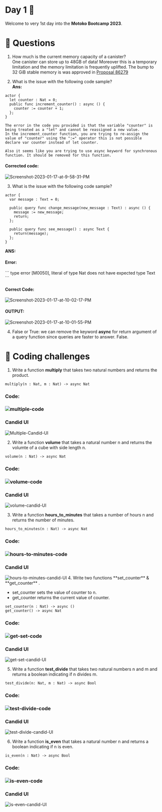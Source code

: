 # Day 1 🥚
Welcome to very 1st day into the **Motoko Bootcamp 2023**.

# <a id="questions"> 🙋 Questions </a>
1. How much is the current memory capacity of a canister? <br>
One canister can store up to 48GB of data! Moreover this is a temporary limitation and the memory limitation is frequently uplifted.
The bump to 32 GiB stable memory is was approved in <a href="https://dashboard.internetcomputer.org/proposal/86279">Proposal 86279</a>

2. What is the issue with the following code sample?<br>
<b>Ans:</b>
```
actor {
  let counter : Nat = 0;
  public func increment_counter() : async () {
    counter := counter + 1;
  };
}
```
```
The error in the code you provided is that the variable "counter" is being treated as a "let" and cannot be reassigned a new value.
In the increment_counter function, you are trying to re-assign the value of "counter" using the ":=" operator this is not possible declare var counter instead of let counter.

Also it seems like you are trying to use async keyword for synchronous function. It should be removed for this function.

```
<h4>Corrected code:</h4>
<img src="https://i.ibb.co/ZGGFrjz/Screenshot-2023-01-17-at-9-58-31-PM.png" alt="Screenshot-2023-01-17-at-9-58-31-PM" border="0">

3. What is the issue with the following code sample?
```
actor {
  var message : Text = 0;

  public query func change_message(new_message : Text) : async () {
    message := new_message;
    return;
  };
  
  public query func see_message() : async Text {
    return(message);
  };
}
```
<b>ANS: </b>
<h4>Error:</h4>
```
type error [M0050], literal of type
  Nat
does not have expected type
  Text
  ```
<h4>Correct Code: </h4>  

<img src="https://i.ibb.co/g4kVBPf/Screenshot-2023-01-17-at-10-02-17-PM.png" alt="Screenshot-2023-01-17-at-10-02-17-PM" border="0">

<h4>OUTPUT:</h4>
<img src="https://i.ibb.co/mNxDz9h/Screenshot-2023-01-17-at-10-01-55-PM.png" alt="Screenshot-2023-01-17-at-10-01-55-PM" border="0">

4.  False or True: we can remove the keyword **async** for return argument of a query function since queries are faster to answer.
 False.


# <a id="coding-challenges"> 🥊 Coding challenges </a>
1. Write a function **multiply** that takes two natural numbers and returns the product. 
```
multiply(n : Nat, m : Nat) -> async Nat
```
<h3>Code:<h3>
<img src="https://i.ibb.co/fCX3TVG/multiple-code.png" alt="multiple-code" border="0">
  
<h3>Candid UI</h3>
<img src="https://i.ibb.co/gynKFKH/Multiple-Candid-UI.png" alt="Multiple-Candid-UI" border="0">
  
  
2. Write a function **volume** that takes a natural number n and returns the volumte of a cube with side length n.
```
volume(n : Nat) -> async Nat
```
<h3>Code:<h3>
<img src="https://i.ibb.co/6Y8kkR4/volume-code.png" alt="volume-code" border="0">
  
<h3>Candid UI</h3>
<img src="https://i.ibb.co/j3r0hqJ/volume-candid-UI.png" alt="volume-candid-UI" border="0">
  
3. Write a function **hours_to_minutes** that takes a number of hours n and returns the number of minutes.
```
hours_to_minutes(n : Nat) -> async Nat
```
<h3>Code:<h3>
<img src="https://i.ibb.co/KbVzn6y/hours-to-minutes-code.png" alt="hours-to-minutes-code" border="0">
  
<h3>Candid UI</h3>
<img src="https://i.ibb.co/Z1j24md/hours-to-minutes-candid-UI.png" alt="hours-to-minutes-candid-UI" border="0">
4. Write two functions **set_counter** & **get_counter** .

- set_counter sets the value of counter to n.
- get_counter returns the current value of counter.
```
set_counter(n : Nat) -> async ()
get_counter() -> async Nat
```
<h3>Code:<h3>
<img src="https://i.ibb.co/wWwbY5N/get-set-code.png" alt="get-set-code" border="0">
  
<h3>Candid UI</h3>
<img src="https://i.ibb.co/cx2dPDb/get-set-candid-UI.png" alt="get-set-candid-UI" border="0">
  
5. Write a function **test_divide** that takes two natural numbers n and m and returns a boolean indicating if n divides m.
```
test_divide(n: Nat, m : Nat) -> async Bool
```
<h3>Code:<h3>
<img src="https://i.ibb.co/3FpMsX1/test-divide-code.png" alt="test-divide-code" border="0">
<h3>Candid UI</h3>
<img src="https://i.ibb.co/R6frQFg/test-divide-candid-UI.png" alt="test-divide-candid-UI" border="0">
  
6. Write a function **is_even** that takes a natural number n and returns a boolean indicating if n is even.
```
is_even(n : Nat) -> async Bool 
```
<h3>Code:<h3>
<img src="https://i.ibb.co/QC8Y5Z5/is-even-code.png" alt="is-even-code" border="0">
<h3>Candid UI</h3>
<img src="https://i.ibb.co/TbpcXd6/is-even-candid-UI.png" alt="is-even-candid-UI" border="0">

